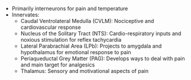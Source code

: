 - Primarily interneurons for pain and temperature
- Innervates:
	- Caudal Ventrolateral Medulla (CVLM): Nociceptive and cardiovascular response
	- Nucleus of the Solitary Tract (NTS): Cardio-respiratory inputs and noxious stimulation for reflex tachycardia
	- Lateral Parabrachial Area (LPb): Projects to amygdala and hypothalamus for emotional response to pain
	- Periaqueductal Grey Matter (PAG): Develops ways to deal with pain and main target for analgesics
	- Thalamus: Sensory and motivational aspects of pain